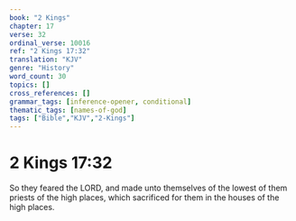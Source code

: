 ```yaml
---
book: "2 Kings"
chapter: 17
verse: 32
ordinal_verse: 10016
ref: "2 Kings 17:32"
translation: "KJV"
genre: "History"
word_count: 30
topics: []
cross_references: []
grammar_tags: [inference-opener, conditional]
thematic_tags: [names-of-god]
tags: ["Bible","KJV","2-Kings"]
---
```


# 2 Kings 17:32

So they feared the LORD, and made unto themselves of the lowest of them priests of the high places, which sacrificed for them in the houses of the high places.
